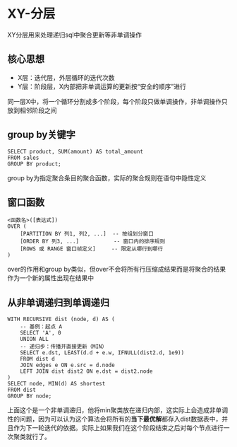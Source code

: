 # XY-分层

XY分层用来处理递归sql中聚合更新等非单调操作

## 核心思想

- X层：迭代层，外层循环的迭代次数
- Y层：阶段层，X内部把非单调运算的更新按“安全的顺序”进行

同一层X中，将一个循环分割成多个阶段，每个阶段只做单调操作，非单调操作只放到相邻阶段之间

## group by关键字

```mysql
SELECT product, SUM(amount) AS total_amount
FROM sales
GROUP BY product;
```

group by为指定聚合条目的聚合函数，实际的聚合规则在语句中隐性定义

## 窗口函数

```mysql
<函数名>([表达式]) 
OVER (
    [PARTITION BY 列1, 列2, ...]  -- 按组划分窗口
    [ORDER BY 列3, ...]           -- 窗口内的排序规则
    [ROWS 或 RANGE 窗口帧定义]     -- 限定从哪行到哪行
)
```

over的作用和group by类似，但over不会将所有行压缩成结果而是将聚合的结果作为一个新的属性出现在结果中

## 从非单调递归到单调递归

```mysql
WITH RECURSIVE dist (node, d) AS (
    -- 基例：起点 A
    SELECT 'A', 0
    UNION ALL
    -- 递归步：传播并直接更新（MIN）
    SELECT e.dst, LEAST(d.d + e.w, IFNULL(dist2.d, 1e9))
    FROM dist d
    JOIN edges e ON e.src = d.node
    LEFT JOIN dist dist2 ON e.dst = dist2.node
)
SELECT node, MIN(d) AS shortest
FROM dist
GROUP BY node;
```

上面这个是一个非单调递归，他将min聚类放在递归内部，这实际上会造成非单调性的问题，因为可以认为这个算法会将所有的**当下最优解**都存入dist数据表中，并且作为下一轮迭代的依据。实际上如果我们在这个阶段结束之后对每个节点进行一次聚类就行了。

